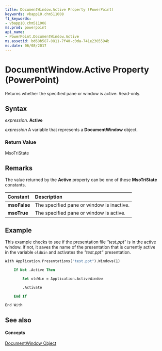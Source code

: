 ```yaml
---
title: DocumentWindow.Active Property (PowerPoint)
keywords: vbapp10.chm511008
f1_keywords:
- vbapp10.chm511008
ms.prod: powerpoint
api_name:
- PowerPoint.DocumentWindow.Active
ms.assetid: bd68b587-0811-7f40-c0da-741e2305594b
ms.date: 06/08/2017
---
```



# DocumentWindow.Active Property (PowerPoint)

Returns whether the specified pane or window is active. Read-only.


## Syntax

 _expression_. **Active**

 _expression_ A variable that represents a **DocumentWindow** object.


### Return Value

MsoTriState


## Remarks

The value returned by the **Active** property can be one of these **MsoTriState** constants.



|**Constant**|**Description**|
|:-----|:-----|
|**msoFalse**|The specified pane or window is inactive.|
|**msoTrue**| The specified pane or window is active.|

## Example

This example checks to see if the presentation file  _"test.ppt"_ is in the active window. If not, it saves the name of the presentation that is currently active in the variable `oldWin` and activates the _"test.ppt"_ presentation.


```vb
With Application.Presentations("test.ppt").Windows(1)

    If Not .Active Then

        Set oldWin = Application.ActiveWindow

        .Activate

    End If

End With
```


## See also


#### Concepts



[DocumentWindow Object](documentwindow-object-powerpoint.md)

